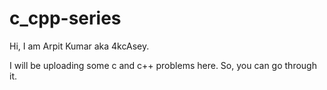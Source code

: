 # c_cpp-series

Hi, I am Arpit Kumar aka 4kcAsey.

I will be uploading some c and c++ problems here. So, you can go through it.
